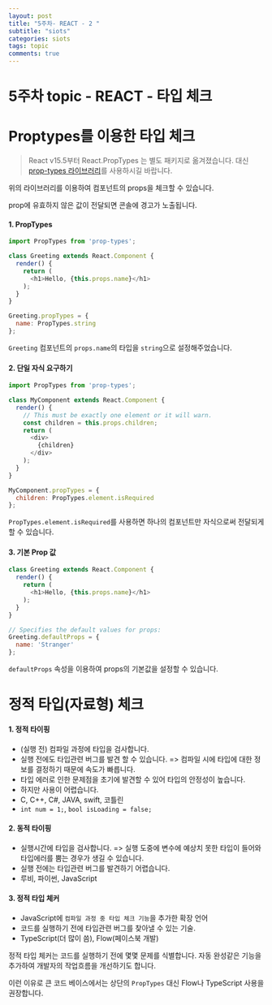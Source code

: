 ```yaml
---
layout: post
title: "5주차- REACT - 2 "
subtitle: "siots"
categories: siots
tags: topic
comments: true
---
```


# 5주차 topic - REACT - 타입 체크

# Proptypes를 이용한 타입 체크

> React v15.5부터 React.PropTypes 는 별도 패키지로 옮겨졌습니다. 대신 [prop-types 라이브러리](https://www.npmjs.com/package/prop-types)를 사용하시길 바랍니다.

위의 라이브러리를 이용하여 
컴포넌트의 props을 체크할 수 있습니다.

prop에 유효하지 않은 값이 전달되면 콘솔에 경고가 노출됩니다.

#### 1. PropTypes

```js
import PropTypes from 'prop-types';

class Greeting extends React.Component {
  render() {
    return (
      <h1>Hello, {this.props.name}</h1>
    );
  }
}

Greeting.propTypes = {
  name: PropTypes.string
};
```

`Greeting` 컴포넌트의 `props.name`의 타입을 `string`으로 설정해주었습니다.

#### 2. 단일 자식 요구하기

```js
import PropTypes from 'prop-types';

class MyComponent extends React.Component {
  render() {
    // This must be exactly one element or it will warn.
    const children = this.props.children;
    return (
      <div>
        {children}
      </div>
    );
  }
}

MyComponent.propTypes = {
  children: PropTypes.element.isRequired
};
```

`PropTypes.element.isRequired`를 사용하면 하나의 컴포넌트만 자식으로써 전달되게 할 수 있습니다.

#### 3. 기본 Prop 값

```js
class Greeting extends React.Component {
  render() {
    return (
      <h1>Hello, {this.props.name}</h1>
    );
  }
}

// Specifies the default values for props:
Greeting.defaultProps = {
  name: 'Stranger'
};
```

`defaultProps` 속성을 이용하여 props의 기본값을 설정할 수 있습니다.

# 정적 타입(자료형) 체크

#### 1. 정적 타이핑

- (실행 전) 컴파일 과정에 타입을 검사합니다.
- 실행 전에도 타입관련 버그를 발견 할 수 있습니다. => 컴파일 시에 타입에 대한 정보를 결정하기 때문에 속도가 빠릅니다.
- 타입 에러로 인한 문제점을 초기에 발견할 수 있어 타입의 안정성이 높습니다.
- 하지만 사용이 어렵습니다.
- C, C++, C#, JAVA, swift, 코틀린
- `int num = 1;`, `bool isLoading = false;`
    

#### 2. 동적 타이핑

- 실행시간에 타입을 검사합니다.  => 실행 도중에 변수에 예상치 못한 타입이 들어와 타입에러를 뿜는 경우가 생길 수 있습니다.
- 실행 전에는 타입관련 버그를 발견하기 어렵습니다. 
- 루비, 파이썬, JavaScript

#### 3. 정적 타입 체커

- JavaScript에 `컴파일 과정 중 타입 체크 기능`을 추가한 확장 언어
- 코드를 실행하기 전에 타입관련 버그를 찾아낼 수 있는 기술.
- TypeScript(더 많이 씀), Flow(페이스북 개발)

정적 타입 체커는 코드를 실행하기 전에 몇몇 문제를 식별합니다. 자동 완성같은 기능을 추가하여 개발자의 작업흐름을 개선하기도 합니다.

이런 이유로 큰 코드 베이스에서는 상단의 `PropTypes` 대신 Flow나 TypeScript 사용을 권장합니다.
